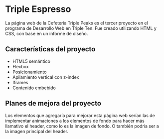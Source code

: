 # Triple Espresso

La página web de la Cefetería Triple Peaks es el tercer proyecto en el programa de Desarrollo Web en Triple Ten. Fue creado utilizando HTML y CSS, con base en un informe de diseño.

## Características del proyecto

- HTML5 semántico
- Flexbox
- Posicionamiento
- Apilamiento vertical con z-index
- Iframes
- Contenido embebido

## Planes de mejora del proyecto

Los elementos que agregaría para mejorar esta página web serían las de implementar animaciones a los elementos de fondo para hacer más llamativo el header, como lo es la imagen de fondo. O también podría ser a la imagen principal del header.
